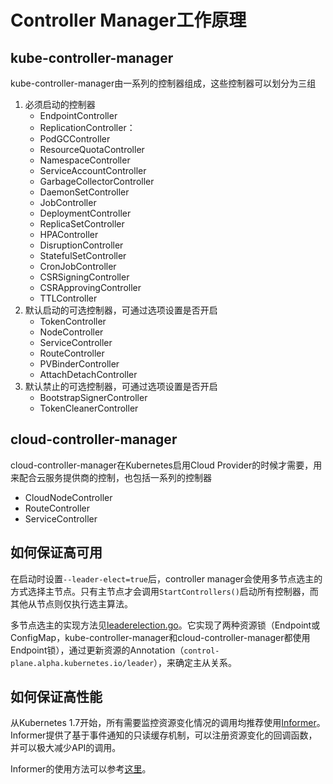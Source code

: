 # Controller Manager工作原理

## kube-controller-manager

kube-controller-manager由一系列的控制器组成，这些控制器可以划分为三组

1. 必须启动的控制器
   - EndpointController
   - ReplicationController：
   - PodGCController
   - ResourceQuotaController
   - NamespaceController
   - ServiceAccountController
   - GarbageCollectorController
   - DaemonSetController
   - JobController
   - DeploymentController
   - ReplicaSetController
   - HPAController
   - DisruptionController
   - StatefulSetController
   - CronJobController
   - CSRSigningController
   - CSRApprovingController
   - TTLController
2. 默认启动的可选控制器，可通过选项设置是否开启
   - TokenController
   - NodeController
   - ServiceController
   - RouteController
   - PVBinderController
   - AttachDetachController
3. 默认禁止的可选控制器，可通过选项设置是否开启
   - BootstrapSignerController
   - TokenCleanerController

## cloud-controller-manager

cloud-controller-manager在Kubernetes启用Cloud Provider的时候才需要，用来配合云服务提供商的控制，也包括一系列的控制器

- CloudNodeController
- RouteController
- ServiceController

## 如何保证高可用

在启动时设置`--leader-elect=true`后，controller manager会使用多节点选主的方式选择主节点。只有主节点才会调用`StartControllers()`启动所有控制器，而其他从节点则仅执行选主算法。

多节点选主的实现方法见[leaderelection.go](https://github.com/kubernetes/kubernetes/blob/master/pkg/client/leaderelection/leaderelection.go)。它实现了两种资源锁（Endpoint或ConfigMap，kube-controller-manager和cloud-controller-manager都使用Endpoint锁），通过更新资源的Annotation（`control-plane.alpha.kubernetes.io/leader`），来确定主从关系。

## 如何保证高性能

从Kubernetes 1.7开始，所有需要监控资源变化情况的调用均推荐使用[Informer](https://github.com/kubernetes/client-go/blob/master/tools/cache/shared_informer.go)。Informer提供了基于事件通知的只读缓存机制，可以注册资源变化的回调函数，并可以极大减少API的调用。

Informer的使用方法可以参考[这里](https://github.com/feiskyer/kubernetes-handbook/blob/master/examples/client/informer/informer.go)。
